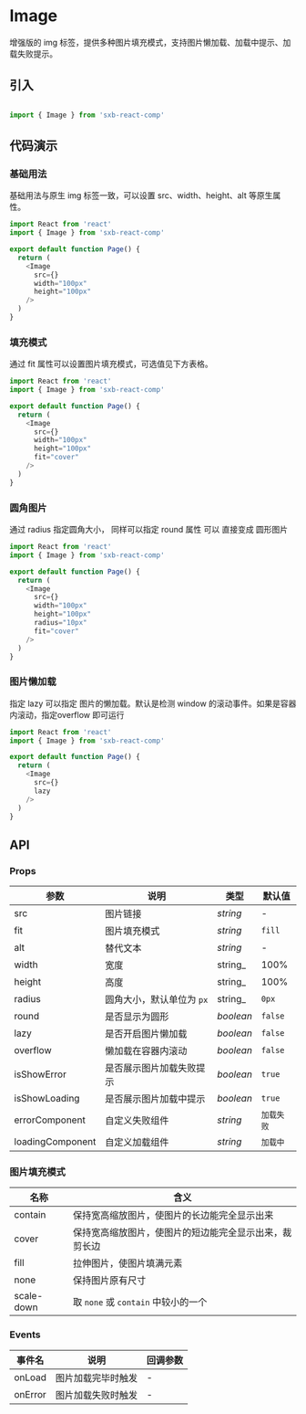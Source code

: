 # Image
增强版的 img 标签，提供多种图片填充模式，支持图片懒加载、加载中提示、加载失败提示。

## 引入

```js

import { Image } from 'sxb-react-comp'

```

## 代码演示

### 基础用法
基础用法与原生 img 标签一致，可以设置 src、width、height、alt 等原生属性。

```js
import React from 'react'
import { Image } from 'sxb-react-comp'

export default function Page() {
  return (
    <Image 
      src={} 
      width="100px"
      height="100px"
    />
  )
}
```
### 填充模式
通过 fit 属性可以设置图片填充模式，可选值见下方表格。
```js
import React from 'react'
import { Image } from 'sxb-react-comp'

export default function Page() {
  return (
    <Image 
      src={} 
      width="100px"
      height="100px"
      fit="cover"
    />
  )
}
```

### 圆角图片

通过 radius 指定圆角大小， 同样可以指定 round 属性 可以 直接变成 圆形图片
```js
import React from 'react'
import { Image } from 'sxb-react-comp'

export default function Page() {
  return (
    <Image 
      src={} 
      width="100px"
      height="100px"
      radius="10px"
      fit="cover"
    />
  )
}
```

### 图片懒加载

指定 lazy 可以指定 图片的懒加载。默认是检测 window 的滚动事件。如果是容器内滚动，指定overflow  即可运行

```js
import React from 'react'
import { Image } from 'sxb-react-comp'

export default function Page() {
  return (
    <Image 
      src={} 
      lazy
    />
  )
}
```


## API

### Props

| 参数 | 说明 | 类型 | 默认值 |
| --- | --- | --- | --- |
| src | 图片链接 | _string_ | - |
| fit | 图片填充模式 | _string_ | `fill` |
| alt | 替代文本 | _string_ | - |
| width | 宽度 | string_ | 100% |
| height | 高度 | string_ | 100% |
| radius | 圆角大小，默认单位为 `px` | string_ | `0px` |
| round | 是否显示为圆形 | _boolean_ | `false` |
| lazy | 是否开启图片懒加载 | _boolean_ | `false` |
| overflow | 懒加载在容器内滚动 | _boolean_ | `false` |
| isShowError | 是否展示图片加载失败提示 | _boolean_ | `true` |
| isShowLoading | 是否展示图片加载中提示 | _boolean_ | `true` |
| errorComponent | 自定义失败组件 | _string_ | `加载失败` |
| loadingComponent | 自定义加载组件 | _string_ | `加载中` |

### 图片填充模式 

| 名称       | 含义                                                   |
| ---------- | ------------------------------------------------------ |
| contain    | 保持宽高缩放图片，使图片的长边能完全显示出来           |
| cover      | 保持宽高缩放图片，使图片的短边能完全显示出来，裁剪长边 |
| fill       | 拉伸图片，使图片填满元素                               |
| none       | 保持图片原有尺寸                                       |
| scale-down | 取 `none` 或 `contain` 中较小的一个                    |

### Events
    
| 事件名 | 说明               | 回调参数            |
| ------ | ------------------ | ------------------- |
| onLoad   | 图片加载完毕时触发 | -                   |
| onError  | 图片加载失败时触发 | -                   |